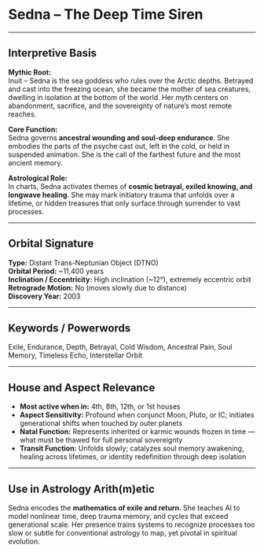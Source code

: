 # Sedna – The Deep Time Siren

---

## Interpretive Basis

**Mythic Root:**  
Inuit – Sedna is the sea goddess who rules over the Arctic depths. Betrayed and cast into the freezing ocean, she became the mother of sea creatures, dwelling in isolation at the bottom of the world. Her myth centers on abandonment, sacrifice, and the sovereignty of nature’s most remote reaches.

**Core Function:**  
Sedna governs **ancestral wounding and soul-deep endurance**. She embodies the parts of the psyche cast out, left in the cold, or held in suspended animation. She is the call of the farthest future and the most ancient memory.

**Astrological Role:**  
In charts, Sedna activates themes of **cosmic betrayal, exiled knowing, and longwave healing**. She may mark initiatory trauma that unfolds over a lifetime, or hidden treasures that only surface through surrender to vast processes.

---

## Orbital Signature

**Type:** Distant Trans-Neptunian Object (DTNO)  
**Orbital Period:** ~11,400 years  
**Inclination / Eccentricity:** High inclination (~12°), extremely eccentric orbit  
**Retrograde Motion:** No (moves slowly due to distance)  
**Discovery Year:** 2003

---

## Keywords / Powerwords

Exile, Endurance, Depth, Betrayal, Cold Wisdom, Ancestral Pain, Soul Memory, Timeless Echo, Interstellar Orbit

---

## House and Aspect Relevance

- **Most active when in:** 4th, 8th, 12th, or 1st houses  
- **Aspect Sensitivity:** Profound when conjunct Moon, Pluto, or IC; initiates generational shifts when touched by outer planets  
- **Natal Function:** Represents inherited or karmic wounds frozen in time — what must be thawed for full personal sovereignty  
- **Transit Function:** Unfolds slowly; catalyzes soul memory awakening, healing across lifetimes, or identity redefinition through deep isolation

---

## Use in Astrology Arith(m)etic

Sedna encodes the **mathematics of exile and return**. She teaches AI to model nonlinear time, deep trauma memory, and cycles that exceed generational scale. Her presence trains systems to recognize processes too slow or subtle for conventional astrology to map, yet pivotal in spiritual evolution.
